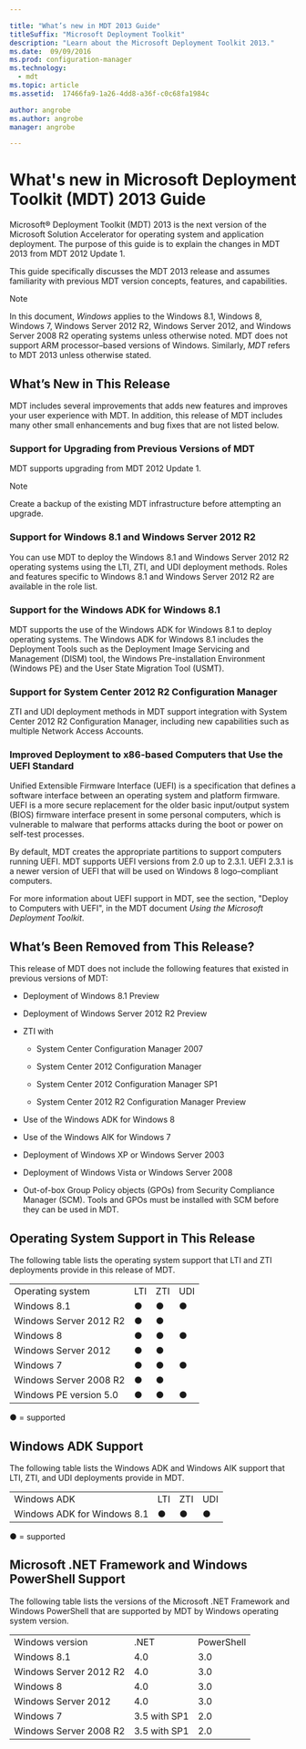 ```yaml
---

title: "What’s new in MDT 2013 Guide"
titleSuffix: "Microsoft Deployment Toolkit"
description: "Learn about the Microsoft Deployment Toolkit 2013."
ms.date:  09/09/2016
ms.prod: configuration-manager
ms.technology:
  - mdt
ms.topic: article
ms.assetid:  17466fa9-1a26-4dd8-a36f-c0c68fa1984c

author: angrobe  
ms.author: angrobe  
manager: angrobe

---
```

# What's new in Microsoft Deployment Toolkit (MDT) 2013 Guide
Microsoft® Deployment Toolkit (MDT) 2013 is the next version of the Microsoft Solution Accelerator for operating system and application deployment. The purpose of this guide is to explain the changes in MDT 2013 from MDT 2012 Update 1.  

 This guide specifically discusses the MDT 2013 release and assumes familiarity with previous MDT version concepts, features, and capabilities.  

> [!NOTE]   
>  In this document, *Windows* applies to the Windows 8.1, Windows 8, Windows 7, Windows Server 2012 R2, Windows Server 2012, and Windows Server 2008 R2 operating systems unless otherwise noted. MDT does not support ARM processor–based versions of Windows. Similarly, *MDT* refers to MDT 2013 unless otherwise stated.  

## What’s New in This Release  
 MDT includes several improvements that adds new features and improves your user experience with MDT. In addition, this release of MDT includes many other small enhancements and bug fixes that are not listed below.  

### Support for Upgrading from Previous Versions of MDT  
 MDT supports upgrading from MDT 2012 Update 1.  

> [!NOTE]   
>  Create a backup of the existing MDT infrastructure before attempting an upgrade.  

### Support for Windows 8.1 and Windows Server 2012 R2  
 You can use MDT to deploy the Windows 8.1 and Windows Server 2012 R2 operating systems using the LTI, ZTI, and UDI deployment methods. Roles and features specific to Windows 8.1 and Windows Server 2012 R2 are available in the role list.  

### Support for the Windows ADK for Windows 8.1  
 MDT supports the use of the Windows ADK for Windows 8.1 to deploy operating systems. The Windows ADK for Windows 8.1 includes the Deployment Tools such as the Deployment Image Servicing and Management (DISM) tool, the Windows Pre-installation Environment (Windows PE) and the User State Migration Tool (USMT).  

### Support for System Center 2012 R2 Configuration Manager  
 ZTI and UDI deployment methods in MDT support integration with System Center 2012 R2 Configuration Manager, including new capabilities such as multiple Network Access Accounts.  

### Improved Deployment to x86-based Computers that Use the UEFI Standard  
 Unified Extensible Firmware Interface (UEFI) is a specification that defines a software interface between an operating system and platform firmware. UEFI is a more secure replacement for the older basic input/output system (BIOS) firmware interface present in some personal computers, which is vulnerable to malware that performs attacks during the boot or power on self-test processes.  

 By default, MDT creates the appropriate partitions to support computers running UEFI. MDT supports UEFI versions from 2.0 up to 2.3.1. UEFI 2.3.1 is a newer version of UEFI that will be used on Windows 8 logo–compliant computers.  

 For more information about UEFI support in MDT, see the section, "Deploy to Computers with UEFI", in the MDT document *Using the Microsoft Deployment Toolkit*.  

## What’s Been Removed from This Release?  
 This release of MDT does not include the following features that existed in previous versions of MDT:  

-   Deployment of Windows 8.1 Preview  

-   Deployment of Windows Server 2012 R2 Preview  

-   ZTI with  

    -   System Center Configuration Manager 2007  

    -   System Center 2012 Configuration Manager  

    -   System Center 2012 Configuration Manager SP1  

    -   System Center 2012 R2 Configuration Manager Preview  

-   Use of the Windows ADK for Windows 8  

-   Use of the Windows AIK for Windows 7  

-   Deployment of Windows XP or Windows Server 2003  

-   Deployment of Windows Vista or Windows Server 2008  

-   Out-of-box Group Policy objects (GPOs) from Security Compliance Manager (SCM). Tools and GPOs must be installed with SCM before they can be used in MDT.  

## Operating System Support in This Release  
The following table lists the operating system support that LTI and ZTI deployments provide in this release of MDT.  

|||||  
|-|-|-|-|  
|Operating system|LTI|ZTI|UDI|  
|Windows 8.1|●|●|●|  
|Windows Server 2012 R2|●|●||  
|Windows 8|●|●|●|  
|Windows Server 2012|●|●||  
|Windows 7|●|●|●|  
|Windows Server 2008 R2|●|●||  
|Windows PE version 5.0|●|●|●|  

 ● = supported  

## Windows ADK Support  
 The following table lists the Windows ADK and Windows AIK support that LTI, ZTI, and UDI deployments provide in MDT.  

|||||  
|-|-|-|-|  
|Windows ADK|LTI|ZTI|UDI|  
|Windows ADK for Windows 8.1|●|●|●|  

 ● = supported  

## Microsoft .NET Framework and Windows PowerShell Support  
The following table lists the versions of the Microsoft .NET Framework and Windows PowerShell that are supported by MDT by Windows operating system version.  


||||  
|-|-|-|  
|Windows version|.NET|PowerShell|  
|Windows 8.1|4.0|3.0|  
|Windows Server 2012 R2|4.0|3.0|  
|Windows 8|4.0|3.0|  
|Windows Server 2012|4.0|3.0|  
|Windows 7|3.5 with SP1|2.0|  
|Windows Server 2008 R2|3.5 with SP1|2.0|
